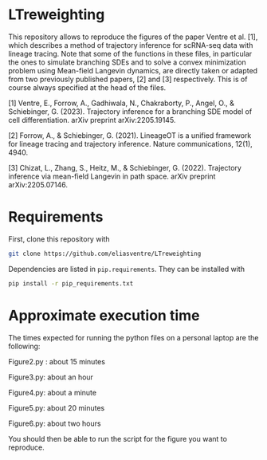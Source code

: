 # LTreweighting
This repository allows to reproduce the figures of the paper Ventre et al. [1], which describes a method of trajectory inference for scRNA-seq data with lineage tracing. 
Note that some of the functions in these files, in particular the ones to simulate branching SDEs and to solve a convex minimization problem using Mean-field Langevin dynamics, are directly taken or adapted from two previously published papers, [2] and [3] respectively. This is of course always specified at the head of the files.

[1] Ventre, E., Forrow, A., Gadhiwala, N., Chakraborty, P., Angel, O., & Schiebinger, G. (2023). Trajectory inference for a branching SDE model of cell differentiation. arXiv preprint arXiv:2205.19145.

[2] Forrow, A., & Schiebinger, G. (2021). LineageOT is a unified framework for lineage tracing and trajectory inference. Nature communications, 12(1), 4940.

[3] Chizat, L., Zhang, S., Heitz, M., & Schiebinger, G. (2022). Trajectory inference via mean-field Langevin in path space. arXiv preprint arXiv:2205.07146.

# Requirements
First, clone this repository with

```bash
git clone https://github.com/eliasventre/LTreweighting
```

Dependencies are listed in `pip.requirements`. They can be installed with

```bash
pip install -r pip_requirements.txt
```
# Approximate execution time

The times expected for running the python files on a personal laptop are the following:

Figure2.py : about 15 minutes

Figure3.py: about an hour

Figure4.py: about a minute

Figure5.py: about 20 minutes

Figure6.py: about two hours


You should then be able to run the script for the figure you want to reproduce.
